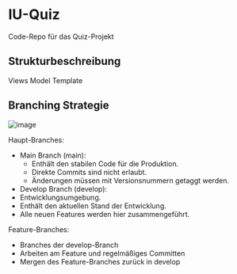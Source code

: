 # IU-Quiz
Code-Repo für das Quiz-Projekt

## Strukturbeschreibung

Views
Model
Template

## Branching Strategie
![image](https://github.com/fulcrum1991/IU-Quiz/assets/96475736/88fa176a-0c88-4c22-a576-503ae47a9992)

Haupt-Branches:
- Main Branch (main):
  - Enthält den stabilen Code für die Produktion.
  - Direkte Commits sind nicht erlaubt.
  - Änderungen müssen mit Versionsnummern getaggt werden.
- Develop Branch (develop):
-   Entwicklungsumgebung.
-   Enthält den aktuellen Stand der Entwicklung.
-   Alle neuen Features werden hier zusammengeführt.

Feature-Branches:
- Branches der develop-Branch
- Arbeiten am Feature und regelmäßiges Committen
- Mergen des Feature-Branches zurück in develop

